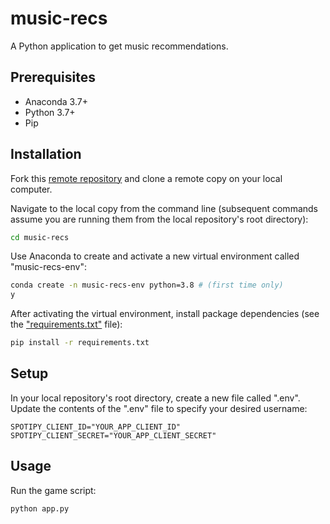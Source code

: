 # music-recs
A Python application to get music recommendations.

## Prerequisites

  + Anaconda 3.7+
  + Python 3.7+
  + Pip

## Installation
Fork this [remote repository](https://github.com/stsikata/nusic-recs.git) and clone a remote copy on your local computer.

Navigate to the local copy from the command line (subsequent commands assume you are running them from the local repository's root directory):

```sh
cd music-recs
```

Use Anaconda to create and activate a new virtual environment called "music-recs-env":

```sh
conda create -n music-recs-env python=3.8 # (first time only)
y
```

After activating the virtual environment, install package dependencies (see the ["requirements.txt"](/requirements.txt) file):

```sh
pip install -r requirements.txt
```

## Setup

In your local repository's root directory, create a new file called ".env". Update the contents of the ".env" file to specify your desired username:

    SPOTIPY_CLIENT_ID="YOUR_APP_CLIENT_ID"
    SPOTIPY_CLIENT_SECRET="YOUR_APP_CLIENT_SECRET"

## Usage

Run the game script:

```py
python app.py
```